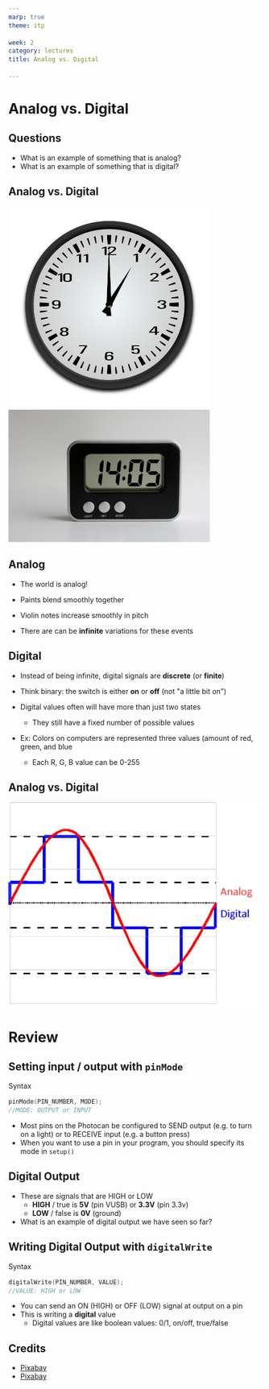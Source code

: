 ```yaml
---
marp: true
theme: itp

week: 2
category: lectures
title: Analog vs. Digital

---
```


<!-- headingDivider: 2 -->

# Analog vs. Digital

## Questions

* What is an example of something that is analog?
* What is an example of something that is digital?

## Analog vs. Digital
<img src="lecture_analog_vs_digital.assets/analog-clock-1295631_960_720-1565746786122.png" alt="analog clock" style="width:400px" /><img src="lecture_analog_vs_digital.assets/clock-997589_960_720.jpg" alt="digital clock" style="width:400px" />

## Analog

* The world is analog!

* Paints blend smoothly together

* Violin notes increase smoothly in pitch

* There are can be **infinite** variations for these events


## Digital

* Instead of being infinite, digital signals are **discrete** (or **finite**)

* Think binary: the switch is either **on** or **off** (not "a little bit on")

* Digital values often will have more than just two states
    - They still have a fixed number of possible values
* Ex: Colors on computers are represented three values (amount of red, green, and blue
    - Each R, G, B value can be 0-255

## Analog vs. Digital 

<img src="lecture_analog_vs_digital.assets/analog_comparison.png" style="width:525px" />

# Review

## Setting input / output with `pinMode` 

Syntax

```c++
pinMode(PIN_NUMBER, MODE);
//MODE: OUTPUT or INPUT
```

* Most pins on the Photocan be configured to SEND output (e.g. to turn on a light) or to RECEIVE input (e.g. a button press)
* When you want to use a pin in your program, you should specify its mode in `setup()`

## Digital Output

* These are signals that are HIGH or LOW
  - **HIGH** / true is **5V** (pin VUSB) or **3.3V** (pin 3.3v)
  - **LOW** / false is **0V** (ground)
* What is an example of digital output we have seen so far?

<!-- LED -->

## Writing Digital Output with `digitalWrite` 

Syntax

```c++
digitalWrite(PIN_NUMBER, VALUE);
//VALUE: HIGH or LOW
```

* You can send an ON (HIGH) or OFF (LOW) signal at output on a pin
* This is writing a **digital** value
  - Digital values are like boolean values: 0/1, on/off, true/false

## Credits

- [Pixabay](https://pixabay.com/photos/clock-alarm-clock-brick-clock-face-997589/)
- [Pixabay](https://pixabay.com/vectors/analog-clock-clock-time-1295631/)